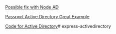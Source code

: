 [Possible fix with Node AD](https://stackoverflow.com/questions/30494383/using-jwt-with-active-directory-authentication-in-nodejs-backend)

[Passport Active Directory Great Example](https://stackoverflow.com/questions/52546650/authenticating-with-passport-js-activedirectory-doesnt-maintain-session)

[Code for Active Directory](https://github.com/rickbergfalk/sqlpad/blob/master/server/auth-strategies/ldap.js)# express-activedirectory
